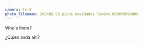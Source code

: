 ```yaml
---
camera: fx-3
photo_filename: 202402_CO_picos_navidades_london_000078990009
---
```


Who's there?

¿Quien anda ahí?